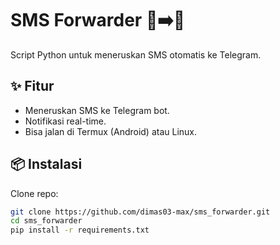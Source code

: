 # SMS Forwarder 📩➡️📲

Script Python untuk meneruskan SMS otomatis ke Telegram.

## ✨ Fitur
- Meneruskan SMS ke Telegram bot.
- Notifikasi real-time.
- Bisa jalan di Termux (Android) atau Linux.

## 📦 Instalasi
Clone repo:
```bash
git clone https://github.com/dimas03-max/sms_forwarder.git
cd sms_forwarder
pip install -r requirements.txt
